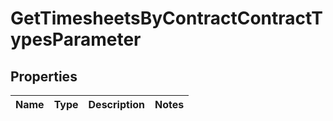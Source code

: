 

# GetTimesheetsByContractContractTypesParameter


## Properties

| Name | Type | Description | Notes |
|------------ | ------------- | ------------- | -------------|



